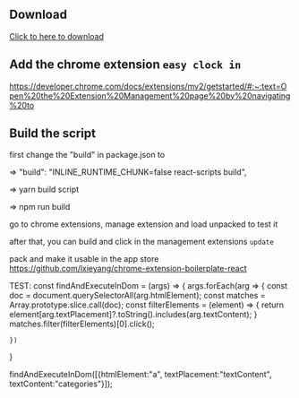 ## Download 

<a href="https://minhaskamal.github.io/DownGit/#/home?url=https://github.com/benni94/easyclockin/tree/master/build" download>Click to here to download</a>

## Add the chrome extension `easy clock in`

https://developer.chrome.com/docs/extensions/mv2/getstarted/#:~:text=Open%20the%20Extension%20Management%20page%20by%20navigating%20to

## Build the script

first change the "build" in package.json to 

=> "build": "INLINE_RUNTIME_CHUNK=false react-scripts build",

=> yarn build script

=> npm run build

go to chrome extensions, manage extension and load unpacked to test it

after that, you can build and click in the management extensions `update`

pack and make it usable in the app store
https://github.com/lxieyang/chrome-extension-boilerplate-react


TEST: 
const findAndExecuteInDom = (args) => {
    args.forEach(arg => {
        const doc = document.querySelectorAll(arg.htmlElement);
        const matches = Array.prototype.slice.call(doc);
        const filterElements = (element) => {
            return element[arg.textPlacement]?.toString().includes(arg.textContent);
        }
        matches.filter(filterElements)[0].click();
        
    })
}

findAndExecuteInDom([{htmlElement:"a", textPlacement:"textContent", textContent:"categories"}]);
